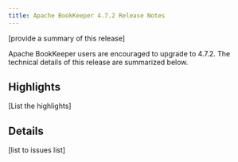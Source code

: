 ```yaml
---
title: Apache BookKeeper 4.7.2 Release Notes
---
```


[provide a summary of this release]

Apache BookKeeper users are encouraged to upgrade to 4.7.2. The technical details of this release are summarized
below.

## Highlights

[List the highlights]

## Details

[list to issues list]

